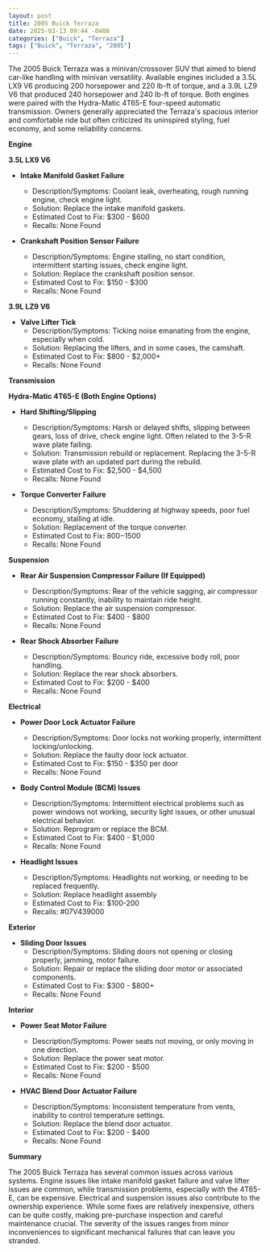 ```yaml
---
layout: post
title: 2005 Buick Terraza
date: 2025-03-13 09:44 -0400
categories: ["Buick", "Terraza"]
tags: ["Buick", "Terraza", "2005"]
---
```

The 2005 Buick Terraza was a minivan/crossover SUV that aimed to blend car-like handling with minivan versatility. Available engines included a 3.5L LX9 V6 producing 200 horsepower and 220 lb-ft of torque, and a 3.9L LZ9 V6 that produced 240 horsepower and 240 lb-ft of torque. Both engines were paired with the Hydra-Matic 4T65-E four-speed automatic transmission. Owners generally appreciated the Terraza's spacious interior and comfortable ride but often criticized its uninspired styling, fuel economy, and some reliability concerns.

**Engine**

**3.5L LX9 V6**

*   **Intake Manifold Gasket Failure**
    *   Description/Symptoms: Coolant leak, overheating, rough running engine, check engine light.
    *   Solution: Replace the intake manifold gaskets.
    *   Estimated Cost to Fix: $300 - $600
    *   Recalls: None Found

*   **Crankshaft Position Sensor Failure**
    *   Description/Symptoms: Engine stalling, no start condition, intermittent starting issues, check engine light.
    *   Solution: Replace the crankshaft position sensor.
    *   Estimated Cost to Fix: $150 - $300
    *   Recalls: None Found

**3.9L LZ9 V6**

*   **Valve Lifter Tick**
    * Description/Symptoms: Ticking noise emanating from the engine, especially when cold.
    * Solution: Replacing the lifters, and in some cases, the camshaft.
    * Estimated Cost to Fix: $800 - $2,000+
    * Recalls: None Found

**Transmission**

**Hydra-Matic 4T65-E (Both Engine Options)**

*   **Hard Shifting/Slipping**
    *   Description/Symptoms: Harsh or delayed shifts, slipping between gears, loss of drive, check engine light. Often related to the 3-5-R wave plate failing.
    *   Solution: Transmission rebuild or replacement. Replacing the 3-5-R wave plate with an updated part during the rebuild.
    *   Estimated Cost to Fix: $2,500 - $4,500
    *   Recalls: None Found

*   **Torque Converter Failure**
    * Description/Symptoms: Shuddering at highway speeds, poor fuel economy, stalling at idle.
    * Solution: Replacement of the torque converter.
    * Estimated Cost to Fix: $800-$1500
    * Recalls: None Found

**Suspension**

*   **Rear Air Suspension Compressor Failure (If Equipped)**
    *   Description/Symptoms: Rear of the vehicle sagging, air compressor running constantly, inability to maintain ride height.
    *   Solution: Replace the air suspension compressor.
    *   Estimated Cost to Fix: $400 - $800
    *   Recalls: None Found

*   **Rear Shock Absorber Failure**
    *   Description/Symptoms: Bouncy ride, excessive body roll, poor handling.
    *   Solution: Replace the rear shock absorbers.
    *   Estimated Cost to Fix: $200 - $400
    *   Recalls: None Found

**Electrical**

*   **Power Door Lock Actuator Failure**
    *   Description/Symptoms: Door locks not working properly, intermittent locking/unlocking.
    *   Solution: Replace the faulty door lock actuator.
    *   Estimated Cost to Fix: $150 - $350 per door
    *   Recalls: None Found

*   **Body Control Module (BCM) Issues**
    *   Description/Symptoms: Intermittent electrical problems such as power windows not working, security light issues, or other unusual electrical behavior.
    *   Solution: Reprogram or replace the BCM.
    *   Estimated Cost to Fix: $400 - $1,000
    *   Recalls: None Found

*   **Headlight Issues**
    *   Description/Symptoms: Headlights not working, or needing to be replaced frequently.
    *   Solution: Replace headlight assembly
    *   Estimated Cost to Fix: $100-200
    *   Recalls: #07V439000

**Exterior**

*   **Sliding Door Issues**
    *   Description/Symptoms: Sliding doors not opening or closing properly, jamming, motor failure.
    *   Solution: Repair or replace the sliding door motor or associated components.
    *   Estimated Cost to Fix: $300 - $800+
    *   Recalls: None Found

**Interior**

*   **Power Seat Motor Failure**
    *   Description/Symptoms: Power seats not moving, or only moving in one direction.
    *   Solution: Replace the power seat motor.
    *   Estimated Cost to Fix: $200 - $500
    *   Recalls: None Found

*   **HVAC Blend Door Actuator Failure**
    *   Description/Symptoms: Inconsistent temperature from vents, inability to control temperature settings.
    *   Solution: Replace the blend door actuator.
    *   Estimated Cost to Fix: $200 - $400
    *   Recalls: None Found

**Summary**

The 2005 Buick Terraza has several common issues across various systems. Engine issues like intake manifold gasket failure and valve lifter issues are common, while transmission problems, especially with the 4T65-E, can be expensive. Electrical and suspension issues also contribute to the ownership experience. While some fixes are relatively inexpensive, others can be quite costly, making pre-purchase inspection and careful maintenance crucial. The severity of the issues ranges from minor inconveniences to significant mechanical failures that can leave you stranded.

